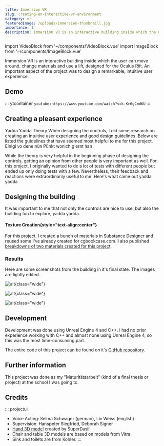 ```yaml
---
title: Immersion VR
slug: creating-an-interactive-vr-environment
category: vr
featuredImage: /uploads/immersion-thumbnaill.jpg
importance: 1
description: Immersion VR is an interactive building inside which the user can move around, change materials and use a lift.
---
```

import VideoBlock from '~/components/VideoBlock.vue'
import ImageBlock from '~/components/ImageBlock.vue'

Immersion VR is an interactive building inside which the user can move around, change materials and use a lift, designed for the Oculus Rift. An important aspect of the project was to design a remarkable, intuitive user experience.

## Demo

::: ytcontainer 
`youtube:https://www.youtube.com/watch?v=k-Kr6gCmdKU`
:::

## Creating a pleasant experience

Yadda Yadda Theory When designing the controls, I did some research on creating an intuitive user experience and good design guidelines. Below are listed the guidelines that have seemed most helpful to me for this project. Einigi vo dene nün Pünkt wonich glernt han

While the theory is very helpful in the beginning phase of designing the controls, getting an opinion from other people is very important as well. For this project, I originally wanted to do a lot of tests with different people but ended up only doing tests with a few. Nevertheless, their feedback and reactions were extraordinarily useful to me. Here's what came out yadda yadda

<VideoBlock video="hands" :onLeftSide="true" title="Hands and Controllers" desc="To make the user feel more immersed, I opted to display his or her hands and a simplified version of the Oculus Touch controllers in the application. The simplified version of the controllers is made out of only the top of the controllers, which hides some buttons that aren't used in the application and allows to better see the hands." />

<ImageBlock image="immersion_lines.jpg" :onLeftSide="false" title="Choosing a surface" desc="In order to change an object's material, the user simply has to point at it with the index finger of his or her dominant hand, which then either shows a red or green line. If the line is green, the user can change the material by clicking the A or respectively the X button. If he or she presses the A or X button when the line is red, an error sound is played and the controller slightly vibrates." />

<VideoBlock video="matchange" :onLeftSide="true" title="Clicking on materials" desc="After choosing a surface, a selection of materials appear. The currently active material is highlighted, and the user can choose a new one by pressing it with the index finger. The material selection can be closed by moving the hand to the green checkmark sphere." />

<VideoBlock video="teleport" :onLeftSide="false" title="Moving around" desc="Moving in virtual reality is a complicated topic since the user's brain often is confused when moving in VR but not in the real world. For this reason, I implemented a teleportation mechanism, where a parabolic arc shows where the user will be teleported to." />

<VideoBlock video="lift" :onLeftSide="true" title="Lift" desc="As a fun little feature, I made a functional lift. The user simply has to stand in front of it to open the doors. When the user enters, the doors are being closed and the lift starts moving." />

<VideoBlock video="tutorial" :onLeftSide="false" title="Interactive tutorial" desc="Having to explain how the controls work while someone is wearing a VR headset sucks. During an interactive tutorial at the beginning of the experience, the user is prompted to do various tasks, which takes the burden (or at least some of it) from the presenter's shoulders and in general is a great way to have a user learn the controls." />

<ImageBlock image="immersion_helper.jpg" :onLeftSide="true" title="Helper texts" desc="During the experience, small helper texts appear next to the controller, which remember the user how to do something." />

<VideoBlock video="position" :onLeftSide="false" title="Telling the user where the UI is" desc="If a user is standing too close to an object when wanting to change materials, the material selection will appear left, right or behind him or her. To avoid confusion, the voice that was present during the tutorial will tell the user where the material selection appears." />


## Designing the building

It was important to me that not only the controls are nice to use, but also the building fun to explore, yadda yadda.

<ImageBlock image="immersion_sketches.jpg" :onLeftSide="true" title="Sketching" desc="To come up with ideas for the building, I did a lot of collecting reference photos and inspiration, sketching concepts on paper and then roughly modeling them in Blender." />

<ImageBlock image="immersion_modeling.jpg" :onLeftSide="false" title="3D Modeling" desc="3D Modeling was entirely done using Blender. Blender's great viewport options allowed to quickly see how the foyer looks with lights and some basic materials." />

<ImageBlock image="immersion_baking.jpg" :onLeftSide="true" title="Baking" desc="For a lot of models in the scene, I created a high poly version and a low poly version. The normals of the high poly version were then baked in Substance Painter and applied to the low poly version to create a highly detailed look while having an efficient 3D model." />


#### Texture Creation{style="text-align:center"}
For this project, I created a bunch of materials in Substance Designer and reused some I've already created for cgbookcase.com. I also published [breakdowns of two materials created for this project](https://www.cgbookcase.com/learn/immersion-vr-substance-designer-material-breakdowns).


### Results

Here are some screenshots from the building in it's final state. The images are lightly edited.

![alt](/uploads/immersion_banner_01.jpg){class="wide"}

![alt](/uploads/immersion_banner_02.jpg){class="wide"}

![alt](/uploads/immersion_banner_03.jpg){class="wide"}

## Development
Development was done using Unreal Engine 4 and C++. I had no prior experience working with C++ and almost none using Unreal Engine 4, so this was the most time-consuming part.

The entire code of this project can be found on it's [GitHub repository](https://github.com/dorianzgraggen/ImmersionVR).

## Further information
This project was done as my "Maturitätsarbeit" (kind of a final thesis or project) at the school I was going to.

## Credits

::: projectul 
- Voice Acting: Selma Schwager (german), Liv Weiss (english)
- Supervision: Hanspeter Siegfried, Deborah Signer
- [Hand 3D model](https://www.blendswap.com/blend/16177) created by SuperDasil
- Chair and table 3D models are based on models from Vitra.
- Sink and toilets are from Kohler.
:::